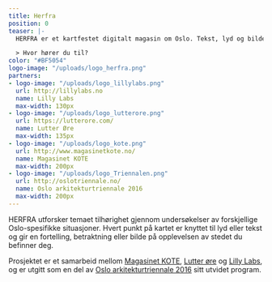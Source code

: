 ```yaml
---
title: Herfra
position: 0
teaser: |-
  HERFRA er et kartfestet digitalt magasin om Oslo. Tekst, lyd og bilder gir refleksjoner og fortolkninger av steder og tilhørighet til hovedstaden.

  > Hvor hører du til?
color: "#BF5054"
logo-image: "/uploads/logo_herfra.png"
partners:
- logo-image: "/uploads/logo_lillylabs.png"
  url: http://lillylabs.no
  name: Lilly Labs
  max-width: 130px
- logo-image: "/uploads/logo_lutterore.png"
  url: https://lutterore.com/
  name: Lutter Øre
  max-width: 135px
- logo-image: "/uploads/logo_kote.png"
  url: http://www.magasinetkote.no/
  name: Magasinet KOTE
  max-width: 200px
- logo-image: "/uploads/logo_Triennalen.png"
  url: http://oslotriennale.no/
  name: Oslo arkitekturtriennale 2016
  max-width: 200px
---
```


HERFRA utforsker temaet tilhørighet gjennom undersøkelser av forskjellige Oslo-spesifikke situasjoner. Hvert punkt på kartet er knyttet til lyd eller tekst og gir en fortelling, betraktning eller bilde på opplevelsen av stedet du befinner deg.

Prosjektet er et samarbeid mellom [Magasinet KOTE](http://www.magasinetkote.no/),
[Lutter øre](https://lutterore.com/) og [Lilly Labs](http://lillylabs.no/), og
er utgitt som en del av [Oslo arkitekturtriennale 2016](http://oslotriennale.no/)
sitt utvidet program.